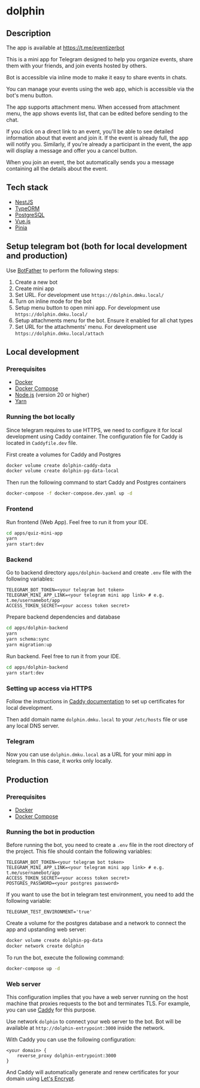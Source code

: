 # dolphin

## Description

The app is available at https://t.me/eventizerbot

This is a mini app for Telegram designed to help you organize events, 
share them with your friends, and join events hosted by others.

Bot is accessible via inline mode to make it easy to share events in chats.

You can manage your events using the web app, which is accessible via the bot's menu button.

The app supports attachment menu.
When accessed from attachment menu, the app shows events list, that can be edited before sending to the chat.

If you click on a direct link to an event, 
you'll be able to see detailed information about that event and join it. 
If the event is already full, the app will notify you. 
Similarly, if you're already a participant in the event, 
the app will display a message and offer you a cancel button.

When you join an event, 
the bot automatically sends you a message containing all the details about the event.
## Tech stack

- [NestJS](https://nestjs.com/)
- [TypeORM](https://typeorm.io/)
- [PostgreSQL](https://www.postgresql.org/)
- [Vue.js](https://vuejs.org/)
- [Pinia](https://pinia.vuejs.org/)

## Setup telegram bot (both for local development and production)

Use [BotFather](https://t.me/botfather) to perform the following steps:
1. Create a new bot
2. Create mini app
3. Set URL. For development use `https://dolphin.dmku.local/`
4. Turn on inline mode for the bot
5. Setup menu button to open mini app. For development use `https://dolphin.dmku.local/`
6. Setup attachments menu for the bot. Ensure it enabled for all chat types
7. Set URL for the attachments' menu. For development use `https://dolphin.dmku.local/attach`

## Local development

### Prerequisites

- [Docker](https://docs.docker.com/get-docker/)
- [Docker Compose](https://docs.docker.com/compose/install/)
- [Node.js](https://nodejs.org/en/download/) (version 20 or higher)
- [Yarn](https://classic.yarnpkg.com/en/docs/install/)

### Running the bot locally

Since telegram requires to use HTTPS,
we need to configure it for local development using Caddy container.
The configuration file for Caddy is located in `Caddyfile.dev` file.

First create a volumes for Caddy and Postgres
```sh
docker volume create dolphin-caddy-data
docker volume create dolphin-pg-data-local
```

Then run the following command to start Caddy and Postgres containers
```sh
docker-compose -f docker-compose.dev.yaml up -d
```

### Frontend

Run frontend (Web App). Feel free to run it from your IDE.
```sh
cd apps/quiz-mini-app
yarn
yarn start:dev
```

### Backend

Go to backend directory `apps/dolphin-backend` and create `.env` file with the following variables:
```
TELEGRAM_BOT_TOKEN=<your telegram bot token>
TELEGRAM_MINI_APP_LINK=<your telegram mini app link> # e.g. t.me/usernamebot/app
ACCESS_TOKEN_SECRET=<your access token secret>
```

Prepare backend dependencies and database
```sh
cd apps/dolphin-backend
yarn
yarn schema:sync
yarn migration:up
```

Run backend. Feel free to run it from your IDE.
```sh
cd apps/dolphin-backend
yarn start:dev
```

### Setting up access via HTTPS

Follow the instructions in [Caddy documentation](https://caddyserver.com/docs/running#local-https-with-docker)
to set up certificates for local development.

Then add domain name `dolphin.dmku.local` to your `/etc/hosts` file or use any local DNS server.

### Telegram

Now you can use `dolphin.dmku.local` as a URL for your mini app in telegram.
In this case, it works only locally.

## Production

### Prerequisites

- [Docker](https://docs.docker.com/get-docker/)
- [Docker Compose](https://docs.docker.com/compose/install/)

### Running the bot in production

Before running the bot, you need to create a `.env` file in the root directory of the project. This file should contain the following variables:
```
TELEGRAM_BOT_TOKEN=<your telegram bot token>
TELEGRAM_MINI_APP_LINK=<your telegram mini app link> # e.g. t.me/usernamebot/app
ACCESS_TOKEN_SECRET=<your access token secret>
POSTGRES_PASSWORD=<your postgres password>
```

If you want to use the bot in telegram test environment, you need to add the following variable:
```
TELEGRAM_TEST_ENVIRONMENT='true'
```

Create a volume for the postgres database and a network to connect the app and upstanding web server:
```sh
docker volume create dolphin-pg-data
docker network create dolphin
```

To run the bot, execute the following command:
```sh
docker-compose up -d
```

### Web server

This configuration implies that you have a web server running on the host machine that proxies requests to the bot and terminates TLS.
For example, you can use [Caddy](https://caddyserver.com/) for this purpose.

Use network `dolphin` to connect your web server to the bot. 
Bot will be available at `http://dolphin-entrypoint:3000` inside the network.

With Caddy you can use the following configuration:
```
<your domain> {
    reverse_proxy dolphin-entrypoint:3000
}
```

And Caddy will automatically generate and renew certificates for your domain using [Let's Encrypt](https://letsencrypt.org/).

